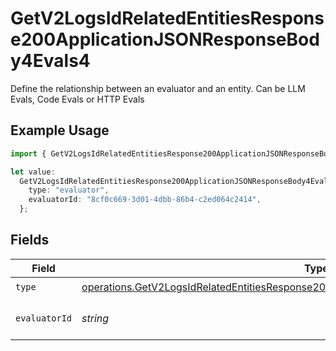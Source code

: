 # GetV2LogsIdRelatedEntitiesResponse200ApplicationJSONResponseBody4Evals4

Define the relationship between an evaluator and an entity. Can be LLM Evals, Code Evals or HTTP Evals

## Example Usage

```typescript
import { GetV2LogsIdRelatedEntitiesResponse200ApplicationJSONResponseBody4Evals4 } from "orq-poc-typescript-multi-env-version/models/operations";

let value:
  GetV2LogsIdRelatedEntitiesResponse200ApplicationJSONResponseBody4Evals4 = {
    type: "evaluator",
    evaluatorId: "8cf0c669-3d01-4dbb-86b4-c2ed064c2414",
  };
```

## Fields

| Field                                                                                                                                                                                              | Type                                                                                                                                                                                               | Required                                                                                                                                                                                           | Description                                                                                                                                                                                        |
| -------------------------------------------------------------------------------------------------------------------------------------------------------------------------------------------------- | -------------------------------------------------------------------------------------------------------------------------------------------------------------------------------------------------- | -------------------------------------------------------------------------------------------------------------------------------------------------------------------------------------------------- | -------------------------------------------------------------------------------------------------------------------------------------------------------------------------------------------------- |
| `type`                                                                                                                                                                                             | [operations.GetV2LogsIdRelatedEntitiesResponse200ApplicationJSONResponseBody4Evals24Type](../../models/operations/getv2logsidrelatedentitiesresponse200applicationjsonresponsebody4evals24type.md) | :heavy_check_mark:                                                                                                                                                                                 | N/A                                                                                                                                                                                                |
| `evaluatorId`                                                                                                                                                                                      | *string*                                                                                                                                                                                           | :heavy_check_mark:                                                                                                                                                                                 | The id of the resource                                                                                                                                                                             |